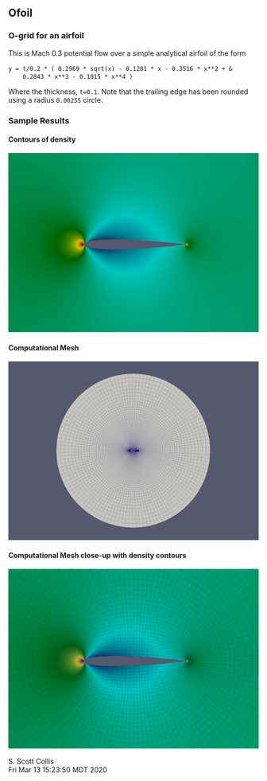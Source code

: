 ## Ofoil

### O-grid for an airfoil

This is Mach 0.3 potential flow over a simple analytical airfoil of the form

    y = t/0.2 * ( 0.2969 * sqrt(x) - 0.1281 * x - 0.3516 * x**2 + &
        0.2843 * x**3 - 0.1015 * x**4 )

Where the thickness, `t=0.1`.  Note that the trailing edge has been rounded
using a radius `0.00255` circle.

### Sample Results

#### Contours of density

![Streamwise velocity](https://github.com/sscollis/npot/blob/master/test/ofoil/rho.png)

#### Computational Mesh

![Mesh](https://github.com/sscollis/npot/blob/master/test/ofoil/mesh.png)

#### Computational Mesh close-up with density contours

![Mesh](https://github.com/sscollis/npot/blob/master/test/ofoil/rho-mesh.png)

S. Scott Collis \
Fri Mar 13 15:23:50 MDT 2020
